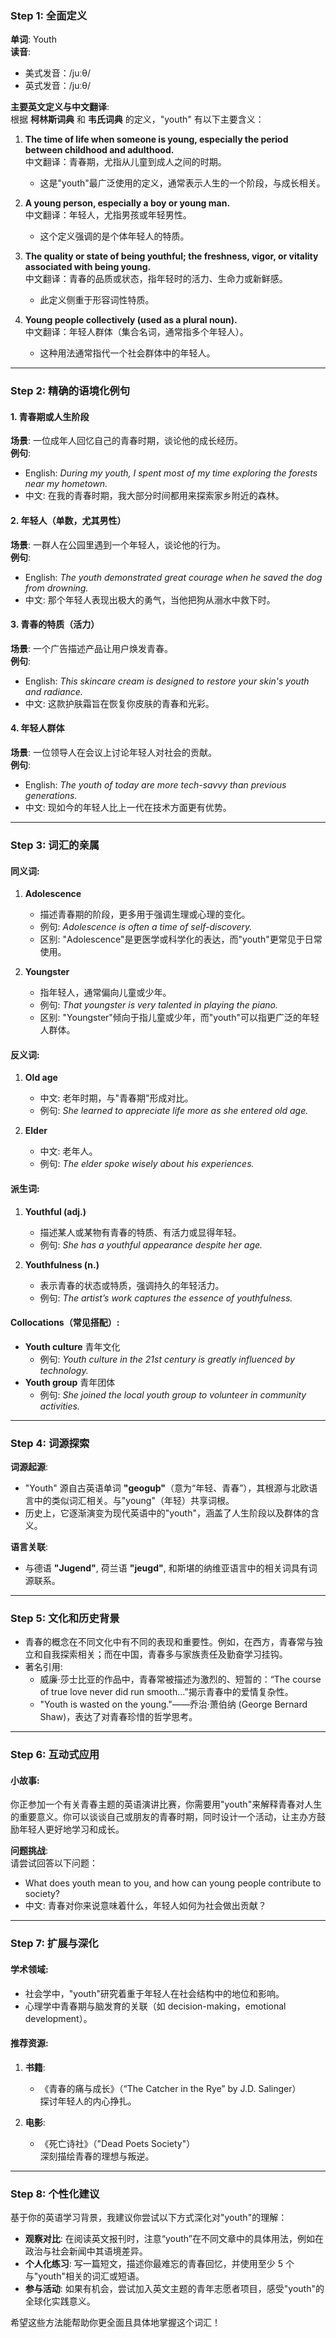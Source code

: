 ### Step 1: 全面定义

**单词**: Youth  
**读音**:  
- 美式发音：/juːθ/  
- 英式发音：/juːθ/  

**主要英文定义与中文翻译**:  
根据 **柯林斯词典** 和 **韦氏词典** 的定义，"youth" 有以下主要含义：

1. **The time of life when someone is young, especially the period between childhood and adulthood.**  
   中文翻译：青春期，尤指从儿童到成人之间的时期。  
   - 这是"youth"最广泛使用的定义，通常表示人生的一个阶段，与成长相关。

2. **A young person, especially a boy or young man.**  
   中文翻译：年轻人，尤指男孩或年轻男性。  
   - 这个定义强调的是个体年轻人的特质。

3. **The quality or state of being youthful; the freshness, vigor, or vitality associated with being young.**  
   中文翻译：青春的品质或状态，指年轻时的活力、生命力或新鲜感。  
   - 此定义侧重于形容词性特质。

4. **Young people collectively (used as a plural noun).**  
   中文翻译：年轻人群体（集合名词，通常指多个年轻人）。  
   - 这种用法通常指代一个社会群体中的年轻人。

---

### Step 2: 精确的语境化例句

#### 1. 青春期或人生阶段  
**场景**: 一位成年人回忆自己的青春时期，谈论他的成长经历。  
**例句**:  
- English: *During my youth, I spent most of my time exploring the forests near my hometown.*  
- 中文: 在我的青春时期，我大部分时间都用来探索家乡附近的森林。

#### 2. 年轻人（单数，尤其男性）  
**场景**: 一群人在公园里遇到一个年轻人，谈论他的行为。  
**例句**:  
- English: *The youth demonstrated great courage when he saved the dog from drowning.*  
- 中文: 那个年轻人表现出极大的勇气，当他把狗从溺水中救下时。

#### 3. 青春的特质（活力）  
**场景**: 一个广告描述产品让用户焕发青春。  
**例句**:  
- English: *This skincare cream is designed to restore your skin's youth and radiance.*  
- 中文: 这款护肤霜旨在恢复你皮肤的青春和光彩。

#### 4. 年轻人群体  
**场景**: 一位领导人在会议上讨论年轻人对社会的贡献。  
**例句**:  
- English: *The youth of today are more tech-savvy than previous generations.*  
- 中文: 现如今的年轻人比上一代在技术方面更有优势。

---

### Step 3: 词汇的亲属

#### **同义词**:
1. **Adolescence**  
   - 描述青春期的阶段，更多用于强调生理或心理的变化。  
   - 例句: *Adolescence is often a time of self-discovery.*  
   - 区别: "Adolescence"是更医学或科学化的表达，而"youth"更常见于日常使用。  

2. **Youngster**  
   - 指年轻人，通常偏向儿童或少年。  
   - 例句: *That youngster is very talented in playing the piano.*  
   - 区别: "Youngster"倾向于指儿童或少年，而"youth"可以指更广泛的年轻人群体。  

#### **反义词**:  
1. **Old age**  
   - 中文: 老年时期，与"青春期"形成对比。  
   - 例句: *She learned to appreciate life more as she entered old age.*  

2. **Elder**  
   - 中文: 老年人。  
   - 例句: *The elder spoke wisely about his experiences.*  

#### **派生词**:  
1. **Youthful (adj.)**  
   - 描述某人或某物有青春的特质、有活力或显得年轻。  
   - 例句: *She has a youthful appearance despite her age.*  

2. **Youthfulness (n.)**  
   - 表示青春的状态或特质，强调持久的年轻活力。  
   - 例句: *The artist’s work captures the essence of youthfulness.*  

#### **Collocations（常见搭配）**:
- **Youth culture** 青年文化  
  - 例句: *Youth culture in the 21st century is greatly influenced by technology.*  
- **Youth group** 青年团体  
  - 例句: *She joined the local youth group to volunteer in community activities.*  

---

### Step 4: 词源探索

**词源起源**:  
- "Youth" 源自古英语单词 **"geoguþ"**（意为“年轻、青春”），其根源与北欧语言中的类似词汇相关。与"young"（年轻）共享词根。  
- 历史上，它逐渐演变为现代英语中的"youth"，涵盖了人生阶段以及群体的含义。

**语言关联**:  
- 与德语 **"Jugend"**, 荷兰语 **"jeugd"**, 和斯堪的纳维亚语言中的相关词具有词源联系。

---

### Step 5: 文化和历史背景

- 青春的概念在不同文化中有不同的表现和重要性。例如，在西方，青春常与独立和自我探索相关；而在中国，青春多与家族责任及勤奋学习挂钩。  
- 著名引用:  
  - 威廉·莎士比亚的作品中，青春常被描述为激烈的、短暂的：“The course of true love never did run smooth…”揭示青春中的爱情复杂性。  
  - "Youth is wasted on the young."——乔治·萧伯纳 (George Bernard Shaw)，表达了对青春珍惜的哲学思考。

---

### Step 6: 互动式应用

#### 小故事:  
你正参加一个有关青春主题的英语演讲比赛，你需要用"youth"来解释青春对人生的重要意义。你可以谈谈自己或朋友的青春时期，同时设计一个活动，让主办方鼓励年轻人更好地学习和成长。

**问题挑战**:  
请尝试回答以下问题：  
- What does youth mean to you, and how can young people contribute to society?  
- 中文: 青春对你来说意味着什么，年轻人如何为社会做出贡献？  

---

### Step 7: 扩展与深化

#### 学术领域:  
- 社会学中，"youth"研究着重于年轻人在社会结构中的地位和影响。  
- 心理学中青春期与脑发育的关联（如 decision-making，emotional development）。

#### 推荐资源:  
1. **书籍**:  
   - 《青春的痛与成长》（“The Catcher in the Rye” by J.D. Salinger）  
     探讨年轻人的内心挣扎。  

2. **电影**:  
   - 《死亡诗社》（"Dead Poets Society"）  
     深刻描绘青春的理想与叛逆。

---

### Step 8: 个性化建议

基于你的英语学习背景，我建议你尝试以下方式深化对"youth"的理解：  
- **观察对比**: 在阅读英文报刊时，注意“youth”在不同文章中的具体用法，例如在政治与社会新闻中其语境差异。  
- **个人化练习**: 写一篇短文，描述你最难忘的青春回忆，并使用至少 5 个与"youth"相关的词汇或短语。  
- **参与活动**: 如果有机会，尝试加入英文主题的青年志愿者项目，感受"youth"的全球化实践意义。

希望这些方法能帮助你更全面且具体地掌握这个词汇！
